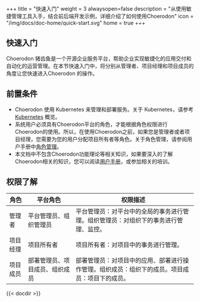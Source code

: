 ﻿+++
title = "快速入门"
weight = 3
alwaysopen=false
description = "从使用敏捷管理工具入手，结合前后端开发示例，详细介绍了如何使用Choerodon"
icon = "/img/docs/doc-home/quick-start.svg"
home = true
+++

## 快速入门
Choerodon 猪齿鱼是一个开源企业服务平台，帮助企业实现敏捷化的应用交付和自动化的运营管理。在本节快速入门中，将分别从管理者、项目经理和项目成员的角度让您快速进入Choerodon 的操作。

## 前置条件
- Choerodon 使用 Kubernetes 来管理和部署服务。关于 Kubernetes，请参考 [Kubernetes](https://kubernetes.io/docs/concepts/overview/what-is-kubernetes/) 概览。
- 系统用户必须具有Choerodon平台的角色，才能根据角色权限进行Choerodon的使用。所以，在使用Choerodon之前，如果您是管理者或者项目经理，您需要为您的用户分配项目所有者等角色。关于角色管理，请参阅用户手册中[角色管理](../user-guide/system-configuration/platform/role/)。
- 本文档中不包含Choerodon功能理论等相关知识，如果要深入的了解Choerodon相关的知识，您可以阅读[用户手册](../user-guide/)，或参加相关的培训。

## 权限了解
角色|平台角色|权限描述
---|---|---|
管理者|平台管理员、组织管理员|平台管理员：对平台中的全局的事务进行管理。组织管理员：对组织下的事务进行管理、监控。|
项目经理|项目所有者|项目所有者：对项目中的事务进行管理。|
项目成员|部署管理员、项目成员、组织成员|部署管理员：对项目中的应用、部署进行操作管理。组织成员：组织下的成员。项目成员：项目下的成员。|

{{< docdir >}}
